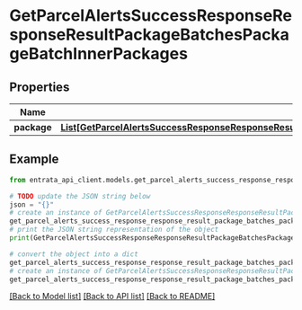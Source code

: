 # GetParcelAlertsSuccessResponseResponseResultPackageBatchesPackageBatchInnerPackages


## Properties

Name | Type | Description | Notes
------------ | ------------- | ------------- | -------------
**package** | [**List[GetParcelAlertsSuccessResponseResponseResultPackageBatchesPackageBatchInnerPackagesPackageInner]**](GetParcelAlertsSuccessResponseResponseResultPackageBatchesPackageBatchInnerPackagesPackageInner.md) |  | 

## Example

```python
from entrata_api_client.models.get_parcel_alerts_success_response_response_result_package_batches_package_batch_inner_packages import GetParcelAlertsSuccessResponseResponseResultPackageBatchesPackageBatchInnerPackages

# TODO update the JSON string below
json = "{}"
# create an instance of GetParcelAlertsSuccessResponseResponseResultPackageBatchesPackageBatchInnerPackages from a JSON string
get_parcel_alerts_success_response_response_result_package_batches_package_batch_inner_packages_instance = GetParcelAlertsSuccessResponseResponseResultPackageBatchesPackageBatchInnerPackages.from_json(json)
# print the JSON string representation of the object
print(GetParcelAlertsSuccessResponseResponseResultPackageBatchesPackageBatchInnerPackages.to_json())

# convert the object into a dict
get_parcel_alerts_success_response_response_result_package_batches_package_batch_inner_packages_dict = get_parcel_alerts_success_response_response_result_package_batches_package_batch_inner_packages_instance.to_dict()
# create an instance of GetParcelAlertsSuccessResponseResponseResultPackageBatchesPackageBatchInnerPackages from a dict
get_parcel_alerts_success_response_response_result_package_batches_package_batch_inner_packages_from_dict = GetParcelAlertsSuccessResponseResponseResultPackageBatchesPackageBatchInnerPackages.from_dict(get_parcel_alerts_success_response_response_result_package_batches_package_batch_inner_packages_dict)
```
[[Back to Model list]](../README.md#documentation-for-models) [[Back to API list]](../README.md#documentation-for-api-endpoints) [[Back to README]](../README.md)


